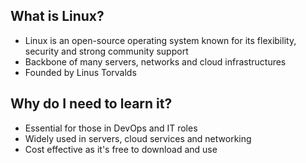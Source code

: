 ## What is Linux?

  - Linux is an open-source operating system known for its flexibility, security and strong community support
  - Backbone of many servers, networks and cloud infrastructures
  - Founded by Linus Torvalds

## Why do I need to learn it?

  - Essential for those in DevOps and IT roles
  - Widely used in servers, cloud services and networking
  - Cost effective as it's free to download and use
